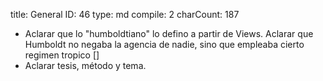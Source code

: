 title:          General
ID:             46
type:           md
compile:        2
charCount:      187


- Aclarar que lo "humboldtiano" lo defino a partir de Views. Aclarar que Humboldt no negaba la agencia de nadie, sino que empleaba cierto regimen tropico []
- Aclarar tesis, método y tema.